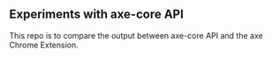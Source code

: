 ## Experiments with axe-core API ##

This repo is to compare the output between axe-core API and the axe Chrome Extension.